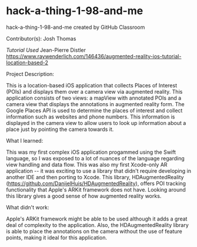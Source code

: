 # hack-a-thing-1-98-and-me
hack-a-thing-1-98-and-me created by GitHub Classroom

Contributor(s): Josh Thomas

*Tutorial Used* 
Jean-Pierre Distler
https://www.raywenderlich.com/146436/augmented-reality-ios-tutorial-location-based-2

Project Description:

This is a location-based iOS application that collects Places of Interest (POIs) and displays them over a camera view via augmented reality. This application consists of two views: a mapView with annotated POIs and a camera view that displays the annotations in augmented reality form. The Google Places API is used to determine the places of interest and collect information such as websites and phone numbers. This information is displayed in the camera view to allow users to look up information about a place just by pointing the camera towards it.

What I learned:

This was my first complex iOS application progammed using the Swift language, so I was exposed to a lot of nuances of the language regarding view handling and data flow. 
This was also my first Xcode-only AR application -- it was exciting to use a library that didn't require developing in another IDE and then porting to Xcode. This library, HDAugmentedReality (https://github.com/DanijelHuis/HDAugmentedReality), offers POI tracking functionality that Apple's ARKit framework does not have. Looking around this library gives a good sense of how augmented reality works.

What didn't work:

Apple's ARKit framework might be able to be used although it adds a great deal of complexity to the application. Also, the HDAugmentedReality library is able to place the annotations on the camera without the use of feature points, making it ideal for this application.  
